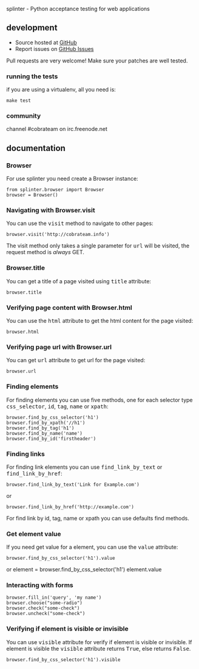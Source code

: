 splinter - Python acceptance testing for web applications 

## development

* Source hosted at [GitHub](http://github.com/cobrateam/splinter)
* Report issues on [GitHub Issues](http://github.com/cobrateam/splinter/issues)

Pull requests are very welcome! Make sure your patches are well tested.

### running the tests

if you are using a virtualenv, all you need is:

    make test

### community

channel #cobrateam on irc.freenode.net

## documentation

### Browser

For use splinter you need create a Browser instance:

    from splinter.browser import Browser
    browser = Browser()

### Navigating with Browser.visit

You can use the <tt>visit</tt> method to navigate to other pages:
    
    browser.visit('http://cobrateam.info')

The visit method only takes a single parameter for <tt>url</tt> will be visited, the request method is *always*
GET.

### Browser.title

You can get a title of a page visited using <tt>title</tt> attribute:

    browser.title
    
### Verifying page content with Browser.html

You can use the <tt>html</tt> attribute to get the html content for the page visited:

    browser.html
    
### Verifying page url with Browser.url

You can get <tt>url</tt> attribute to get url for the page visited:
    
    browser.url
    
### Finding elements

For finding elements you can use five methods, one for each selector type <tt>css_selector</tt>, <tt>id</tt>, <tt>tag</tt>, <tt>name</tt> or <tt>xpath</tt>:

    browser.find_by_css_selector('h1')
    browser.find_by_xpath('//h1')
    browser.find_by_tag('h1')
    browser.find_by_name('name')
    browser.find_by_id('firstheader')
    
### Finding links

For finding link elements you can use <tt>find_link_by_text</tt> or <tt>find_link_by_href</tt>:

    browser.find_link_by_text('Link for Example.com')
    
or

    browser.find_link_by_href('http://example.com')
    
For find link by id, tag, name or xpath you can use defaults find methods.
    
### Get element value

If you need get value for a element, you can use the <tt>value</tt> attribute:

    browser.find_by_css_selector('h1').value
    
or
    element = browser.find_by_css_selector('h1')
    element.value
    
### Interacting with forms

    browser.fill_in('query', 'my name')
    browser.choose("some-radio")
    browser.check("some-check")
    browser.uncheck("some-check")
    
### Verifying if element is visible or invisible

You can use <tt>visible</tt> attribute for verify if element is visible or invisible. If 
element is visible the <tt>visible</tt> attribute returns <tt>True</tt>, else returns <tt>False</tt>.

    browser.find_by_css_selector('h1').visible